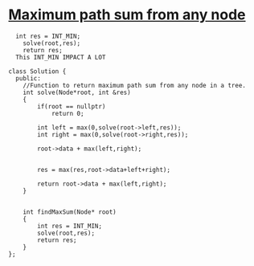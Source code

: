 # [Maximum path sum from any node]()
      int res = INT_MIN;
        solve(root,res);
        return res;
      This INT_MIN IMPACT A LOT


```
class Solution {
  public:
    //Function to return maximum path sum from any node in a tree.
    int solve(Node*root, int &res)
    {
        if(root == nullptr)
            return 0;
        
        int left = max(0,solve(root->left,res));
        int right = max(0,solve(root->right,res));
        
        root->data + max(left,right);
        
        
        res = max(res,root->data+left+right);
        
        return root->data + max(left,right);
    }
    
    
    int findMaxSum(Node* root)
    {
        int res = INT_MIN;
        solve(root,res);
        return res;
    }
};
```

